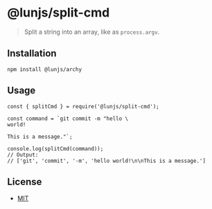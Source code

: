 # @lunjs/split-cmd

> Split a string into an array, like as `process.argv`.

## Installation

```
npm install @lunjs/archy
```

## Usage

```
const { splitCmd } = require('@lunjs/split-cmd');

const command = `git commit -m "hello \
world!

This is a message."`;

console.log(splitCmd(command));
// Output:
// ['git', 'commit', '-m', 'hello world!\n\nThis is a message.']
```

## License

- [MIT](https://github.com/lunjs/split-cmd/blob/master/LICENSE)

